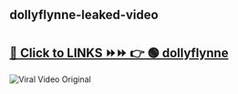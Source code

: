 
 ## dollyflynne-leaked-video 

# <h2><a href="https://clipsfans.com/dollyflynne&ref=git">🔗 Click to LINKS ⏩⏩ 👉 🟢 dollyflynne </a></h2>

<a href="https://clipsfans.com/dollyflynne&ref=git" rel="nofollow" data-target="animated-image.originalLink"><img src="https://i.ibb.co.com/xMMVF88/686577567.gif" alt="Viral Video Original" style="max-width: 100%; display: inline-block;" data-target="animated-image.originalImage"></a>
